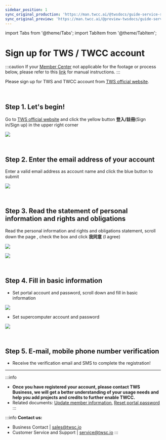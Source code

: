 ```yaml
---
sidebar_position: 1
sync_original_production: 'https://man.twcc.ai/@twsdocs/guide-service-signup-en' 
sync_original_preview: 'https://man.twcc.ai/@preview-twsdocs/guide-service-signup-en' 
---
```


import Tabs from '@theme/Tabs';
import TabItem from '@theme/TabItem';

# Sign up for TWS / TWCC account


:::caution
If your [<ins>Member Center<i class="fa fa-question-circle fa-question-circle-for-service" aria-hidden="true"></i></ins>](https://man.twcc.ai/@twsdocs/howto-service-access-service-zh) not applicable for the footage or process below, please refer to this <i class="fa fa-sign-out" aria-hidden="true"></i> [<ins>link</ins>](https://man.twcc.ai/@twsdocs/doc-mber-pjct-blng-main-zh/https%3A%2F%2Fman.twcc.ai%2F%40twsdocs%2Fguide-service-signup-zh) for manual instructions.
:::

Please sign up for TWS and TWCC account from [TWS official website](https://tws.twcc.ai/).

<br/>


## Step 1. Let's begin!

Go to [TWS official website](https://tws.twcc.ai/) and click the yellow button **登入/註冊**(Sign in/Sign up) in the upper right corner

![](https://i.imgur.com/LiFZRnD.png)

<br/>


## Step 2. Enter the email address of your account

Enter a valid email address as account name and click the blue button to submit

![](https://i.imgur.com/0s5Upxx.png)

<br/>

## Step 3. Read the statement of personal information and rights and obligations

Read the personal information and rights and obligations statement, scroll down the page , check the box and click **我同意** (I agree)

![](https://cos.twcc.ai/SYS-MANUAL/uploads/upload_359a4e9fe18246b695980c71bc009deb.png)

![](https://cos.twcc.ai/SYS-MANUAL/uploads/upload_01ac86267fb145557b3b99f5506a0abe.png)

<br/>

## Step 4. Fill in basic information

- Set portal account and password, scroll down and fill in basic information

![](https://cos.twcc.ai/SYS-MANUAL/uploads/upload_ca9981e883155938b5365647ca0ef59c.png)

- Set supercomputer account and password

![](https://cos.twcc.ai/SYS-MANUAL/uploads/upload_c138be3c7a047acdab56dadf2400e861.png)

<br/>

## Step 5. E-mail, mobile phone number verification

- Receive the verification email and SMS to complete the registration!


---


:::info
- **Once you have registered your account, please contact TWS Business, we will get a better understanding of your usage needs and help you add projects and credits to further enable TWCC.**
- Related documents: [<ins>Update member information</ins>](https://man.twcc.ai/@twsdocs/guide-service-update-your-info-en), [<ins>Reset portal password</ins>](https://man.twcc.ai/@twsdocs/guide-service-reset-portal-pwd-en)
:::

:::info
**Contact us:**
- Business Contact | <ins><a href = "mailto: sales@twsc.io">sales@twsc.io</a></ins>
- Customer Service and Support | <ins><a href = "mailto: sales@twsc.io">service@twsc.io</a></ins>
:::